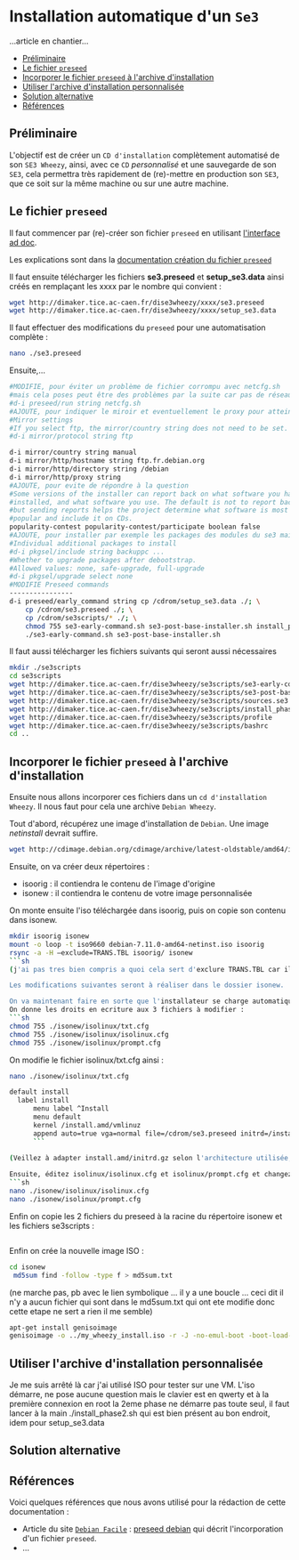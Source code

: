 # Installation automatique d'un `Se3`

…article en chantier…

* [Préliminaire](#préliminaire)
* [Le fichier `preseed`](#le-fichier-preseed)
* [Incorporer le fichier `preseed` à l'archive d'installation](#incorporer-le-fichier-preseed-à-larchive-dinstallation)
* [Utiliser l'archive d'installation personnalisée](#utiliser-larchive-dinstallation-personnalisée)
* [Solution alternative](#solution-alternative)
* [Références](#références)


## Préliminaire

L'objectif est de créer un `CD d'installation` complètement automatisé de son `SE3 Wheezy`, ainsi, avec ce `CD` *personnalisé* et une sauvegarde de son `SE3`, cela permettra très rapidement de (re)-mettre en production son `SE3`, que ce soit sur la même machine ou sur une autre machine.


## Le fichier `preseed`

Il faut commencer par (re)-créer son fichier `preseed` en utilisant [l'interface ad doc](http://dimaker.tice.ac-caen.fr/dise3xp/se3conf-xp.php?dist=wheezy).

Les explications sont dans la [documentation création du fichier `preseed`](http://wwdeb.crdp.ac-caen.fr/mediase3/index.php/Installation_sous_Debian_Wheezy_en_mode_automatique)


Il faut ensuite télécharger les fichiers **se3.preseed** et **setup_se3.data** ainsi créés en remplaçant les xxxx par le nombre qui convient :
```sh
wget http://dimaker.tice.ac-caen.fr/dise3wheezy/xxxx/se3.preseed
wget http://dimaker.tice.ac-caen.fr/dise3wheezy/xxxx/setup_se3.data
```

Il faut effectuer des modifications du `preseed` pour une automatisation complète :
```sh
nano ./se3.preseed
```

Ensuite,…

```sh
#MODIFIE, pour éviter un problème de fichier corrompu avec netcfg.sh
#mais cela poses peut être des problèmes par la suite car pas de réseau juste dans l'installateur
#d-i preseed/run string netcfg.sh
#AJOUTE, pour indiquer le miroir et eventuellement le proxy pour atteindre le miroir
#Mirror settings
#If you select ftp, the mirror/country string does not need to be set.
#d-i mirror/protocol string ftp

d-i mirror/country string manual
d-i mirror/http/hostname string ftp.fr.debian.org
d-i mirror/http/directory string /debian
d-i mirror/http/proxy string
#AJOUTE, pour evite de répondre à la question
#Some versions of the installer can report back on what software you have
#installed, and what software you use. The default is not to report back,
#but sending reports helps the project determine what software is most
#popular and include it on CDs.
popularity-contest popularity-contest/participate boolean false
#AJOUTE, pour installer par exemple les packages des modules du se3 mais j'ai pas essayé
#Individual additional packages to install
#d-i pkgsel/include string backuppc ...
#Whether to upgrade packages after debootstrap.
#Allowed values: none, safe-upgrade, full-upgrade
#d-i pkgsel/upgrade select none
#MODIFIE Preseed commands
----------------
d-i preseed/early_command string cp /cdrom/setup_se3.data ./; \
    cp /cdrom/se3.preseed ./; \
    cp /cdrom/se3scripts/* ./; \
    chmod 755 se3-early-command.sh se3-post-base-installer.sh install_phase2.sh; \
    ./se3-early-command.sh se3-post-base-installer.sh
```

Il faut aussi télécharger les fichiers suivants qui seront aussi nécessaires
```sh
mkdir ./se3scripts
cd se3scripts
wget http://dimaker.tice.ac-caen.fr/dise3wheezy/se3scripts/se3-early-command.sh
wget http://dimaker.tice.ac-caen.fr/dise3wheezy/se3scripts/se3-post-base-installer.sh
wget http://dimaker.tice.ac-caen.fr/dise3wheezy/se3scripts/sources.se3
wget http://dimaker.tice.ac-caen.fr/dise3wheezy/se3scripts/install_phase2.sh
wget http://dimaker.tice.ac-caen.fr/dise3wheezy/se3scripts/profile
wget http://dimaker.tice.ac-caen.fr/dise3wheezy/se3scripts/bashrc
cd ..
```


## Incorporer le fichier `preseed` à l'archive d'installation

Ensuite nous allons incorporer ces fichiers dans un `cd d'installation Wheezy`. Il nous faut pour cela une archive `Debian Wheezy`.

Tout d'abord, récupérez une image d'installation de `Debian`. Une image *netinstall* devrait suffire.
```sh
wget http://cdimage.debian.org/cdimage/archive/latest-oldstable/amd64/iso-cd/debian-7.11.0-amd64-netinst.iso
```
Ensuite, on va créer deux répertoires :
* isoorig : il contiendra le contenu de l'image d'origine
* isonew : il contiendra le contenu de votre image personnalisée

On monte ensuite l'iso téléchargée dans isoorig, puis on copie son contenu dans isonew.
```sh
mkdir isoorig isonew
mount -o loop -t iso9660 debian-7.11.0-amd64-netinst.iso isoorig
rsync -a -H –exclude=TRANS.TBL isoorig/ isonew
```sh
(j'ai pas tres bien compris a quoi cela sert d'exclure TRANS.TBL car il n'existe pas )

Les modifications suivantes seront à réaliser dans le dossier isonew.

On va maintenant faire en sorte que l'installateur se charge automatiquement.
On donne les droits en ecriture aux 3 fichiers à modifier :
```sh
chmod 755 ./isonew/isolinux/txt.cfg
chmod 755 ./isonew/isolinux/isolinux.cfg
chmod 755 ./isonew/isolinux/prompt.cfg
```

On modifie le fichier isolinux/txt.cfg ainsi :
```sh
nano ./isonew/isolinux/txt.cfg
```


```sh
default install
  label install
      menu label ^Install
      menu default
      kernel /install.amd/vmlinuz
      append auto=true vga=normal file=/cdrom/se3.preseed initrd=/install.amd/initrd.gz -- quiet
      ```
      
(Veillez à adapter install.amd/initrd.gz selon l'architecture utilisée, ici 64bit. En cas de doute, regardez ce qu'il y a dans le dossier isoorig.)

Ensuite, éditez isolinux/isolinux.cfg et isolinux/prompt.cfg et changez timeout 0 en timeout 4 par exemple et prompt par prompt 1
```sh
nano ./isonew/isolinux/isolinux.cfg
nano ./isonew/isolinux/prompt.cfg
```

Enfin on copie les 2 fichiers du preseed à la racine du répertoire isonew et les fichiers se3scripts :
```sh

```

Enfin on crée la nouvelle image ISO :
```sh
cd isonew
 md5sum find -follow -type f > md5sum.txt 
```
(ne marche pas, pb avec le lien symbolique ... il y a une boucle ... ceci dit il n'y a aucun fichier qui sont dans le md5sum.txt qui ont ete modifie donc cette etape ne sert a rien il me semble)
```sh
apt-get install genisoimage
genisoimage -o ../my_wheezy_install.iso -r -J -no-emul-boot -boot-load-size 4 -boot-info-table -b isolinux/isolinux.bin -c isolinux/boot.cat ../isonew
```


## Utiliser l'archive d'installation personnalisée

Je me suis arrêté là car j'ai utilisé ISO pour tester sur une VM.  L'iso démarre, ne pose aucune question mais le clavier est en qwerty et à la première connexion en root la 2eme phase ne démarre pas toute seul, il faut lancer à la main ./install_phase2.sh qui est bien présent au bon endroit, idem pour setup_se3.data


## Solution alternative


## Références

Voici quelques références que nous avons utilisé pour la rédaction de cette documentation :

* Article du site [`Debian Facile`](https://debian-facile.org) : [preseed debian](https://debian-facile.org/doc:install:preseed) qui décrit l'incorporation d'un fichier `preseed`.
* …

